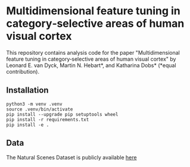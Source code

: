 # Multidimensional feature tuning in category‑selective areas of human visual cortex

This repository contains analysis code for the paper "Multidimensional feature tuning in category‑selective areas of human visual cortex" by Leonard E. van Dyck, Martin N. Hebart*, and Katharina Dobs* (*equal contribution).

## Installation
```
python3 -m venv .venv
source .venv/bin/activate
pip install --upgrade pip setuptools wheel
pip install -r requirements.txt
pip install -e .
```

## Data
The Natural Scenes Dataset is publicly available [here](https://naturalscenesdataset.org/)
